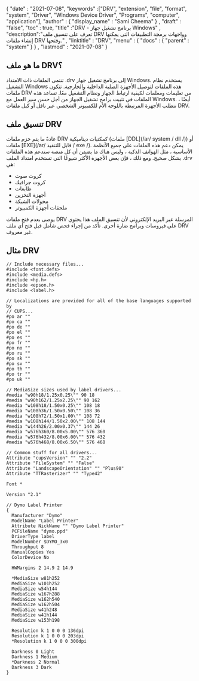 {
  "date" : "2021-07-08",
  "keywords" :["DRV", "extension", "file", "format", "system", "Driver", "Windows Device Driver", "Programs", "computer", "application"],
  "author" : {
    "display_name" : "Sami Cheema"
} ,
  "draft" : "false",
  "toc" : true,
  "title" :"DRV - برنامج تشغيل جهاز Windows" ,
  "description":"تعرف على تنسيق ملف DRV وواجهات برمجة التطبيقات التي يمكنها إنشاء ملفات DRV وفتحها." ,
  "linktitle" : "DRV",
  "menu" : {
    "docs" : {
      "parent" : "system"
}
} ,
  "lastmod" : "2021-07-08"
}

## ما هو ملف DRV؟ ##

تنتمي الملفات ذات الامتداد .drv إلى برنامج تشغيل جهاز Windows. يستخدم نظام التشغيل Windows هذه الملفات لتوصيل الأجهزة الصلبة الداخلية والخارجية. تتكون ملفات DRV من تعليمات ومعلمات لكيفية ارتباط الجهاز ونظام التشغيل معًا. تساعد هذه الملفات في تثبيت برامج تشغيل الجهاز من أجل حسن سير العمل مع Windows. أيضًا ، تتطلب الأجهزة المرتبطة باللوحة الأم للكمبيوتر الشخصي عبر ناقل أو كبل ملفات DRV.


## تنسيق ملف DRV ##

عادةً ما يتم حزم ملفات DRV كمكتبات ديناميكية (ملفات [DDL](/ar/ system / dll /)) أو ملفات [EXE](/ar/ قابل للتنفيذ / exe /). يمكن دعم هذه الملفات على جميع الأنظمة الأساسية ، مثل الهواتف الذكية ، وليس هناك ما يضمن أن كل منصة ستدعم هذه الملفات بشكل صحيح. ومع ذلك ، فإن بعض الأجهزة الأكثر شيوعًا التي تستخدم امتداد الملف .drv هي:

* كروت صوت
* كروت جرافيك
* طابعات
* أجهزة التخزين
* محولات الشبكة
* ملحقات أجهزة الكمبيوتر

يوصى بعدم فتح ملفات DRV المرسلة عبر البريد الإلكتروني لأن تنسيق الملف هذا يحتوي على فيروسات وبرامج ضارة أخرى. تأكد من إجراء فحص شامل قبل فتح أي ملف DRV غير معروف.


## مثال DRV ##

```
// Include necessary files...
#include <font.defs>
#include <media.defs>
#include <hp.h>
#include <epson.h>
#include <label.h>

// Localizations are provided for all of the base languages supported by
// CUPS...
#po ar ""
#po ca ""
#po de ""
#po el ""
#po es ""
#po fr ""
#po no ""
#po ru ""
#po sk ""
#po sv ""
#po th ""
#po tr ""
#po uk ""

// MediaSize sizes used by label drivers...
#media "w90h18/1.25x0.25\"" 90 18
#media "w90h162/1.25x2.25\"" 90 162
#media "w108h18/1.50x0.25\"" 108 18
#media "w108h36/1.50x0.50\"" 108 36
#media "w108h72/1.50x1.00\"" 108 72
#media "w108h144/1.50x2.00\"" 108 144
#media "w144h26/2.00x0.37\"" 144 26
#media "w576h360/8.00x5.00\"" 576 360
#media "w576h432/8.00x6.00\"" 576 432
#media "w576h468/8.00x6.50\"" 576 468

// Common stuff for all drivers...
Attribute "cupsVersion" "" "2.2"
Attribute "FileSystem" "" "False"
Attribute "LandscapeOrientation" "" "Plus90"
Attribute "TTRasterizer" "" "Type42"

Font *

Version "2.1"

// Dymo Label Printer
{
  Manufacturer "Dymo"
  ModelName "Label Printer"
  Attribute NickName "" "Dymo Label Printer"
  PCFileName "dymo.ppd"
  DriverType label
  ModelNumber $DYMO_3x0
  Throughput 8
  ManualCopies Yes
  ColorDevice No

  HWMargins 2 14.9 2 14.9

  *MediaSize w81h252
  MediaSize w101h252
  MediaSize w54h144
  MediaSize w167h288
  MediaSize w162h540
  MediaSize w162h504
  MediaSize w41h248
  MediaSize w41h144
  MediaSize w153h198

  Resolution k 1 0 0 0 136dpi
  Resolution k 1 0 0 0 203dpi
  *Resolution k 1 0 0 0 300dpi

  Darkness 0 Light
  Darkness 1 Medium
  *Darkness 2 Normal
  Darkness 3 Dark
}

```

